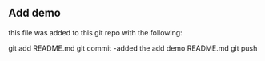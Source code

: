 ## Add demo

this file was added to this git repo with the following:

git add README.md
git commit 
	-added the add demo README.md
git push 
